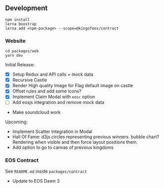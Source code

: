 ## Development
```
npm install
lerna boostrap
lerna add <npm-package> --scope=@kingofeos/contract
```

### Website
```
cd packages/web
yarn dev
```

Initial Release:
* [x] Setup Redux and API calls + mock data
* [x] Recursive Castle
* [x] Render High quality Image for Flag default image on castle
* [x] Offset rules and add some icons?
* [x] Implement Claim Modal with `eosc` option
* [ ] Add eosjs integration and remove mock data
* Make soundcloud work

Upcoming:
* Implement Scatter Integration in Modal
* Hall Of Fame: d3js circles representing previous winners. bubble chart? Rendering when visible and then force layout positions them.
* Add option to go to canvas of previous kingdoms

### EOS Contract
See `README.md` inside `packages/contract`
* Update to EOS Dawn 3